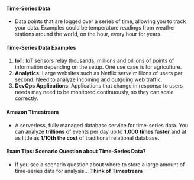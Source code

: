 #### Time-Series Data

* Data points that are logged over a series of time, allowing you to track your data. Examples could be temperature
  readings from weather stations around the world, on the hour, every hour for years.

#### Time-Series Data Examples

1. **IoT**: IoT sensors relay thousands, millions and billions of points of information depending on the setup. One use
   case is for agriculture.
2. **Analytics**: Large websites such as Netflix serve millions of users per second. Need to analyze incoming and
   outgoing web traffic.
3. **DevOps Applications**: Applications that change in response to users needs may need to be monitored continuously,
   so
   they can scale correctly.

#### Amazon Timestream

* A serverless, fully managed database service for time-series data. You can analyze **trillions** of events per day up
  to **1,000 times faster** and at as little as **1/10th the cost** of traditional relational database.

#### Exam Tips: Scenario Question about Time-Series Data?

* If you see a scenario question about where to store a large amount of time-series data for analysis... **Think of
  Timestream**